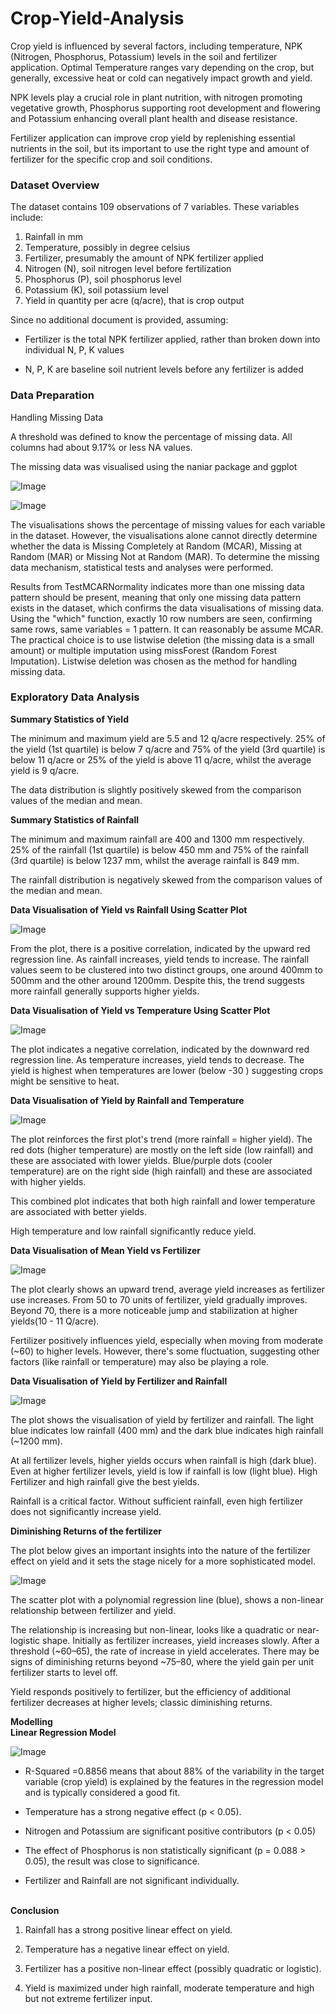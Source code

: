 # Crop-Yield-Analysis

<div>

Crop yield is influenced by several factors, including temperature, NPK (Nitrogen, Phosphorus, Potassium) levels in the soil and fertilizer application. Optimal Temperature ranges vary depending on the crop, but generally, excessive heat or cold can negatively impact growth and yield.

NPK levels play a crucial role in plant nutrition, with nitrogen promoting vegetative growth, Phosphorus supporting root development and flowering and Potassium enhancing overall plant health and disease resistance.

Fertilizer application can improve crop yield by replenishing essential nutrients in the soil, but its important to use the right type and amount of fertilizer for the specific crop and soil conditions.

### **Dataset Overview**

The dataset contains 109 observations of 7 variables. These variables include:

1.  Rainfall in mm
2.  Temperature, possibly in degree celsius
3.  Fertilizer, presumably the amount of NPK fertilizer applied
4.  Nitrogen (N), soil nitrogen level before fertilization
5.  Phosphorus (P), soil phosphorus level
6.  Potassium (K), soil potassium level
7.  Yield in quantity per acre (q/acre), that is crop output

Since no additional document is provided, assuming:

-   Fertilizer is the total NPK fertilizer applied, rather than broken down into individual N, P, K values

-   N, P, K are baseline soil nutrient levels before any fertilizer is added

### **Data Preparation**

Handling Missing Data

A threshold was defined to know the percentage of missing data. All columns had about 9.17% or less NA values.

The missing data was visualised using the naniar package and ggplot

![Image](https://github.com/user-attachments/assets/53d40d17-65b4-41e0-8411-90446b7445c2)

![Image](https://github.com/user-attachments/assets/ee9d92e9-1a3e-4eb8-b6cd-4e781c04ecfd)

The visualisations shows the percentage of missing values for each variable in the dataset. However, the visualisations alone cannot directly determine whether the data is Missing Completely at Random (MCAR), Missing at Random (MAR) or Missing Not at Random (MAR). To determine the missing data mechanism, statistical tests and analyses were performed.

Results from TestMCARNormality indicates more than one missing data pattern should be present, meaning that only one missing data pattern exists in the dataset, which confirms the data visualisations of missing data. Using the "which" function, exactly 10 row numbers are seen, confirming same rows, same variables = 1 pattern. It can reasonably be assume MCAR. The practical choice is to use listwise deletion (the missing data is a small amount) or multiple imputation using missForest (Random Forest Imputation). Listwise deletion was chosen as the method for handling missing data.

### **Exploratory Data Analysis**

**Summary Statistics of Yield**

The minimum and maximum yield are 5.5 and 12 q/acre respectively. 25% of the yield (1st quartile) is below 7 q/acre and 75% of the yield (3rd quartile) is below 11 q/acre or 25% of the yield is above 11 q/acre, whilst the average yield is 9 q/acre.

The data distribution is slightly positively skewed from the comparison values of the median and mean.

**Summary Statistics of Rainfall**

The minimum and maximum rainfall are 400 and 1300 mm respectively. 25% of the rainfall (1st quartile) is below 450 mm and 75% of the rainfall (3rd quartile) is below 1237 mm, whilst the average rainfall is 849 mm.

The rainfall distribution is negatively skewed from the comparison values of the median and mean.

**Data Visualisation of Yield vs Rainfall Using Scatter Plot**

![Image](https://github.com/user-attachments/assets/f9ac09e3-d5ee-471f-a6a4-ea37ffa855ef)

From the plot, there is a positive correlation, indicated by the upward red regression line. As rainfall increases, yield tends to increase. The rainfall values seem to be clustered into two distinct groups, one around 400mm to 500mm and the other around 1200mm. Despite this, the trend suggests more rainfall generally supports higher yields.

**Data Visualisation of Yield vs Temperature Using Scatter Plot**

![Image](https://github.com/user-attachments/assets/e5a378f4-03be-4c0e-91cb-a6562582ae5b)

The plot indicates a negative correlation, indicated by the downward red regression line. As temperature increases, yield tends to decrease. The yield is highest when temperatures are lower (below -30 ) suggesting crops might be sensitive to heat.

**Data Visualisation of Yield by Rainfall and Temperature**

![Image](https://github.com/user-attachments/assets/459396a1-d20e-47b4-8bd3-e858484ece39)

The plot reinforces the first plot's trend (more rainfall = higher yield). The red dots (higher temperature) are mostly on the left side (low rainfall) and these are associated with lower yields. Blue/purple dots (cooler temperature) are on the right side (high rainfall) and these are associated with higher yields.

This combined plot indicates that both high rainfall and lower temperature are associated with better yields.

High temperature and low rainfall significantly reduce yield.

**Data Visualisation of Mean Yield vs Fertilizer**

![Image](https://github.com/user-attachments/assets/118029cb-33bd-4b48-ab84-3f100edc0711)

The plot clearly shows an upward trend, average yield increases as fertilizer use increases. From 50 to 70 units of fertilizer, yield gradually improves. Beyond 70, there is a more noticeable jump and stabilization at higher yields(10 - 11 Q/acre).

Fertilizer positively influences yield, especially when moving from moderate (\~60) to higher levels. However, there's some fluctuation, suggesting other factors (like rainfall or temperature) may also be playing a role.

**Data Visualisation of Yield by Fertilizer and Rainfall**

![Image](https://github.com/user-attachments/assets/c464410b-7069-42dd-ae32-5763a6952097)

The plot shows the visualisation of yield by fertilizer and rainfall. The light blue indicates low rainfall (400 mm) and the dark blue indicates high rainfall (\~1200 mm).

At all fertilizer levels, higher yields occurs when rainfall is high (dark blue). Even at higher fertilizer levels, yield is low if rainfall is low (light blue). High Fertilizer and high rainfall give the best yields.

Rainfall is a critical factor. Without sufficient rainfall, even high fertilizer does not significantly increase yield.

**Diminishing Returns of the fertilizer**

The plot below gives an important insights into the nature of the fertilizer effect on yield and it sets the stage nicely for a more sophisticated model.

![Image](https://github.com/user-attachments/assets/10c86a71-b7af-46e5-80e5-8245622ba3b9)

The scatter plot with a polynomial regression line (blue), shows a non-linear relationship between fertilizer and yield.

The relationship is increasing but non-linear, looks like a quadratic or near-logistic shape. Initially as fertilizer increases, yield increases slowly. After a threshold (\~60–65), the rate of increase in yield accelerates. There may be signs of diminishing returns beyond \~75–80, where the yield gain per unit fertilizer starts to level off.

Yield responds positively to fertilizer, but the efficiency of additional fertilizer decreases at higher levels; classic diminishing returns.

**Modelling**\
**Linear Regression Model**

![Image](https://github.com/user-attachments/assets/19a5b7eb-20d4-4938-9a99-58e0287cbcdb)

-   R-Squared =0.8856 means that about 88% of the variability in the target variable (crop yield) is explained by the features in the regression model and is typically considered a good fit.

-   Temperature has a strong negative effect (p \< 0.05).

-   Nitrogen and Potassium are significant positive contributors (p \< 0.05)

-   The effect of Phosphorus is non statistically significant (p = 0.088 \> 0.05), the result was close to significance.

-   Fertilizer and Rainfall are not significant individually.

\
**Conclusion**

1.  Rainfall has a strong positive linear effect on yield.

2.  Temperature has a negative linear effect on yield.

3.  Fertilizer has a positive non-linear effect (possibly quadratic or logistic).

4.  Yield is maximized under high rainfall, moderate temperature and high but not extreme fertilizer input.

</div>
